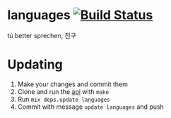 # languages [![Build Status](https://travis-ci.org/movementventures/languages.svg)](https://travis-ci.org/movementventures/languages)

tú better sprechen, 친구

# Updating

1. Make your changes and commit them
2. Clone and run the [api](http://github.com/movementventures/api) with `make`
3. Run `mix deps.update languages`
4. Commit with message `update languages` and push